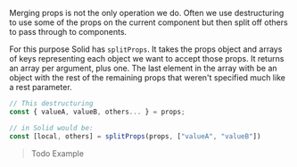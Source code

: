 Merging props is not the only operation we do. Often we use destructuring to use some of the props on the current component but then split off others to pass through to components.

For this purpose Solid has `splitProps`. It takes the props object and arrays of keys representing each object we want to accept those props. It returns an array per argument, plus one. The last element in the array with be an object with the rest of the remaining props that weren't specified much like a rest parameter.

```jsx
// This destructuring
const { valueA, valueB, others... } = props;

// in Solid would be:
const [local, others] = splitProps(props, ["valueA", "valueB"])
```

> Todo Example